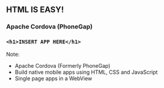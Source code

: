 ##  HTML IS EASY! <!-- .element: style="font-size: 120px" -->

### Apache Cordova (PhoneGap)

### `<h1>INSERT APP HERE</h1>`

Note:
- Apache Cordova (Formerly PhoneGap) 
- Build native mobile apps using HTML, CSS and JavaScript
- Single page apps in a WebView